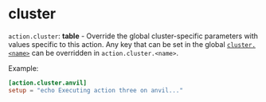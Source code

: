 # cluster

`action.cluster`: **table** - Override the global cluster-specific parameters with
values specific to this action. Any key that can be set in the global
[`cluster.<name>`](../cluster.md) can be overridden in `action.cluster.<name>`.

Example:
```toml
[action.cluster.anvil]
setup = "echo Executing action three on anvil..."
```
